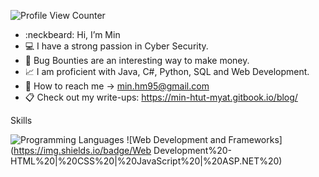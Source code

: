 ![Profile View Counter](https://komarev.com/ghpvc/?username=Gh0ULSS)

- :neckbeard: Hi, I’m Min
- :computer: I have a strong passion in Cyber Security.
- :dart: Bug Bounties are an interesting way to make money.
- :chart_with_upwards_trend: I am proficient with Java, C#, Python, SQL and Web Development.
- :email: How to reach me -> min.hm95@gmail.com
- :clipboard: Check out my write-ups: https://min-htut-myat.gitbook.io/blog/

Skills

![Programming Languages](https://img.shields.io/badge/Programming%20Languages-Java%20|%20C++%20|%20C#%20|%20Python%20|%20Kotlin%20)
![Web Development and Frameworks](https://img.shields.io/badge/Web Development%20-HTML%20|%20CSS%20|%20JavaScript%20|%20ASP.NET%20)

